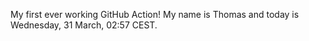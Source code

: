 My first ever working GitHub Action!
My name is Thomas and today is Wednesday, 31 March, 02:57 CEST. 
